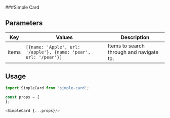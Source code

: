 ###Simple Card

## Parameters

| Key   |      Values      | Description |
|----------|-------------|-------------|
| items | `[{name: 'Apple', url: '/apple'}, {name: 'pear', url: '/pear'}]` | Items to search through and navigate to. |

## Usage

```js
import SimpleCard from 'simple-card';

const props = {
};

<SimpleCard {...props}/>
```